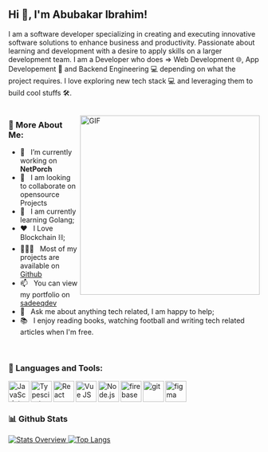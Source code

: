 ## Hi 👋, I'm Abubakar Ibrahim!

I am a software developer specializing in creating and executing innovative software
solutions to enhance business and productivity. Passionate about learning and development with a desire
to apply skills on a larger development team.
I am a Developer who does => Web Development 🌐, App Developement 📱 and Backend Engineering 💻
depending on what the project requires. I love exploring new tech stack 💻 and leveraging them to build cool stuffs 🛠️. 
<br/>
<br/>

<img align="right" alt="GIF" src="https://raw.githubusercontent.com/rahul-jha98/rahul-jha98/main/techstack.gif" width="360px"/>
  
### 🧐 More About Me:

- 🔭 &nbsp; I’m currently working on **NetPorch**
- 🤝 &nbsp; I am looking to collaborate on opensource Projects
- 🌱 &nbsp; I am currently learning Golang;
- ❤️ &nbsp; I Love Blockchain ⛓;
- 👨🏻‍💻 &nbsp; Most of my projects are available on [Github](https://github.com/sadeeqdev=repositories)
- 📫 &nbsp; You can view my portfolio on [sadeeqdev](https://sadeeqdev.vercel.app)
- 💬 &nbsp; Ask me about anything tech related, I am happy to help;
- 📚 &nbsp; I enjoy reading books, watching football and writing tech related articles when I'm free. 

<br>

### 🔨 Languages and Tools:
<a href="https://developer.mozilla.org/en-US/docs/Web/JavaScript" target="_blank"> <img align="left" alt="JavaScript" height ="42px"  src="https://raw.githubusercontent.com/rahul-jha98/github_readme_icons/main/language_and_tools/square/javascript/javascript.svg"> </a>
<a href="https://www.typescriptlang.org/" target="_blank"><img align="left" alt="Typescirpt" height ="42px" src="https://raw.githubusercontent.com/rahul-jha98/github_readme_icons/main/language_and_tools/square/typescript/typescript.svg"></a>
<a href="https://reactjs.org/" target="_blank"> <img align="left" alt="React" height ="42px" src="https://raw.githubusercontent.com/rahul-jha98/github_readme_icons/main/language_and_tools/square/react/react.svg"></a>
<a href="https://vuejs.org" target="_blank"> <img align="left" alt="Vue JS" height ="42px" src="https://raw.githubusercontent.com/rahul-jha98/github_readme_icons/main/language_and_tools/square/vue/vue.svg"> </a>
<a href="https://nodejs.org" target="_blank"><img align="left" alt="Node.js" height ="42px" src="https://raw.githubusercontent.com/rahul-jha98/github_readme_icons/main/language_and_tools/square/node/node.svg"></a>
<a href="https://firebase.google.com/" target="_blank"> <img align="left" src="https://raw.githubusercontent.com/rahul-jha98/github_readme_icons/main/language_and_tools/square/firebase/firebase.svg" alt="firebase" height ="42px"/> </a>
<a href="https://git-scm.com/" target="_blank"> <img src="https://raw.githubusercontent.com/rahul-jha98/github_readme_icons/main/language_and_tools/square/git-scm/git-scm.svg" align="left" alt="git" height='42px'/> </a>
<a href="https://www.figma.com/" target="_blank"> <img src="https://raw.githubusercontent.com/rahul-jha98/github_readme_icons/main/language_and_tools/square/figma/figma.svg" alt="figma" height='42px'/> </a>
<br>


### 📊 Github Stats
<a href='https://github.com/sadeeqdev/github-stats-transparent'>
  
![Stats Overview](https://github-readme-stats.vercel.app/api?username=sadeeqdev&count_private=true&show_icons=true)
[![Top Langs](https://github-readme-stats.vercel.app/api/top-langs/?username=sadeeqdev&layout=compact)](https://github.com/anuraghazra/github-readme-stats)
</a>

<br>
